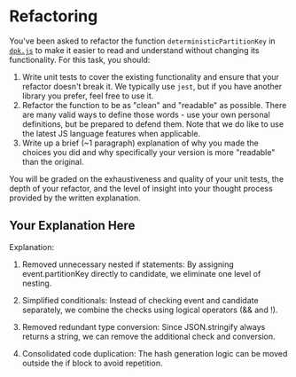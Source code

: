 # Refactoring

You've been asked to refactor the function `deterministicPartitionKey` in [`dpk.js`](dpk.js) to make it easier to read and understand without changing its functionality. For this task, you should:

1. Write unit tests to cover the existing functionality and ensure that your refactor doesn't break it. We typically use `jest`, but if you have another library you prefer, feel free to use it.
2. Refactor the function to be as "clean" and "readable" as possible. There are many valid ways to define those words - use your own personal definitions, but be prepared to defend them. Note that we do like to use the latest JS language features when applicable.
3. Write up a brief (~1 paragraph) explanation of why you made the choices you did and why specifically your version is more "readable" than the original.

You will be graded on the exhaustiveness and quality of your unit tests, the depth of your refactor, and the level of insight into your thought process provided by the written explanation.

## Your Explanation Here

Explanation:

1. Removed unnecessary nested if statements: By assigning event.partitionKey directly to candidate, we eliminate one level of nesting.

2. Simplified conditionals: Instead of checking event and candidate separately, we combine the checks using logical operators (&& and !).

3. Removed redundant type conversion: Since JSON.stringify always returns a string, we can remove the additional check and conversion.

4. Consolidated code duplication: The hash generation logic can be moved outside the if block to avoid repetition.
